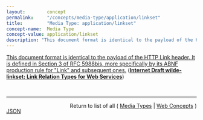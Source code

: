 ```yaml
---
layout:        concept
permalink:     "/concepts/media-type/application/linkset"
title:         "Media Type: application/linkset"
concept-name:  Media Type
concept-value: application/linkset
description: "This document format is identical to the payload of the HTTP Link header. It is defined in Section 3 of RFC 5988bis, more specifically by its ABNF production rule for \"Link\" and subsequent ones."
---
```


[This document format is identical to the payload of the HTTP Link header. It is defined in Section 3 of RFC 5988bis, more specifically by its ABNF production rule for "Link" and subsequent ones.](http://tools.ietf.org/html/draft-wilde-linkset#section-5.1 "Read documentation for Media Type &#34;application/linkset&#34;") (**[Internet Draft wilde-linkset: Link Relation Types for Web Services](/specs/IETF/I-D/wilde-linkset "This specification defines a link relation type and media types for working with sets of links. Using this link relation type and/or the media types is useful when it becomes necessary to represent links outside the context of a resource they are linking. One typical example are scenarios in which the number of links to put in an HTTP Link header field is too big, and thus these links should become a resource of their own.")**)

<br/>
<hr/>

<p style="float : left"><a href="./application/linkset.json" title="JSON representing this particular Web Concept value">JSON</a></p>
<p style="text-align: right">Return to list of all ( <a href="../media-type/">Media Types</a> | <a href="../">Web Concepts</a> )</p>
